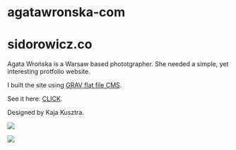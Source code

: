 # agatawronska-com
# sidorowicz.co

Agata Wrońska is a Warsaw based phototgrapher. She needed a simple, yet interesting protfolio website.

I built the site using [GRAV flat file CMS](https://getgrav.org/).

See it here: [CLICK](http://agatawronska.com).

Designed by Kaja Kusztra.



![](http://img.aleksandragajda.com/aw-landing.png)


![](http://img.aleksandragajda.com/aw-projects.png)
